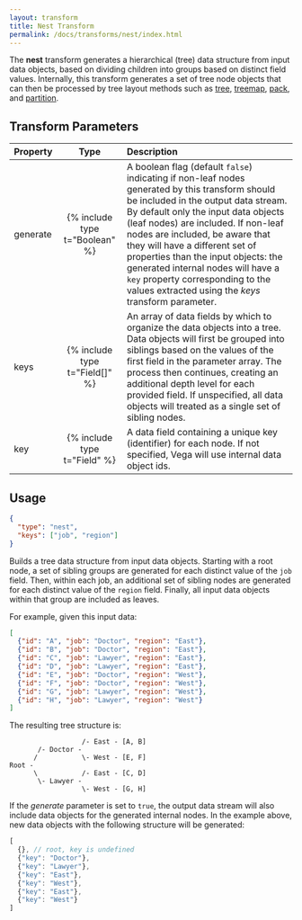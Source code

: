```yaml
---
layout: transform
title: Nest Transform
permalink: /docs/transforms/nest/index.html
---
```


The **nest** transform generates a hierarchical (tree) data structure from input data objects, based on dividing children into groups based on distinct field values. Internally, this transform generates a set of tree node objects that can then be processed by tree layout methods such as [tree](../tree), [treemap](../treemap), [pack](../pack), and [partition](../partition).

## Transform Parameters

| Property            | Type                           | Description   |
| :------------------ | :----------------------------: | :------------ |
| generate            | {% include type t="Boolean" %} | A boolean flag (default `false`) indicating if non-leaf nodes generated by this transform should be included in the output data stream. By default only the input data objects (leaf nodes) are included. If non-leaf nodes are included, be aware that they will have a different set of properties than the input objects: the generated internal nodes will have a `key` property corresponding to the values extracted using the _keys_ transform parameter.|
| keys                | {% include type t="Field[]" %} | An array of data fields by which to organize the data objects into a tree. Data objects will first be grouped into siblings based on the values of the first field in the parameter array. The process then continues, creating an additional depth level for each provided field. If unspecified, all data objects will treated as a single set of sibling nodes.|
| key                 | {% include type t="Field" %}   | A data field containing a unique key (identifier) for each node. If not specified, Vega will use internal data object ids.|


## Usage

```json
{
  "type": "nest",
  "keys": ["job", "region"]
}
```

Builds a tree data structure from input data objects. Starting with a root node, a set of sibling groups are generated for each distinct value of the `job` field. Then, within each job, an additional set of sibling nodes are generated for each distinct value of the `region` field. Finally, all input data objects within that group are included as leaves.

For example, given this input data:

```json
[
  {"id": "A", "job": "Doctor", "region": "East"},
  {"id": "B", "job": "Doctor", "region": "East"},
  {"id": "C", "job": "Lawyer", "region": "East"},
  {"id": "D", "job": "Lawyer", "region": "East"},
  {"id": "E", "job": "Doctor", "region": "West"},
  {"id": "F", "job": "Doctor", "region": "West"},
  {"id": "G", "job": "Lawyer", "region": "West"},
  {"id": "H", "job": "Lawyer", "region": "West"}
]
```

The resulting tree structure is:

```
                  /- East - [A, B]
       /- Doctor -
      /           \- West - [E, F]
Root -
      \           /- East - [C, D]
       \- Lawyer -
                  \- West - [G, H]
```

If the _generate_ parameter is set to `true`, the output data stream will also include data objects for the generated internal nodes. In the example above, new data objects with the following structure will be generated:

```js
[
  {}, // root, key is undefined
  {"key": "Doctor"},
  {"key": "Lawyer"},
  {"key": "East"},
  {"key": "West"},
  {"key": "East"},
  {"key": "West"}
]
```
